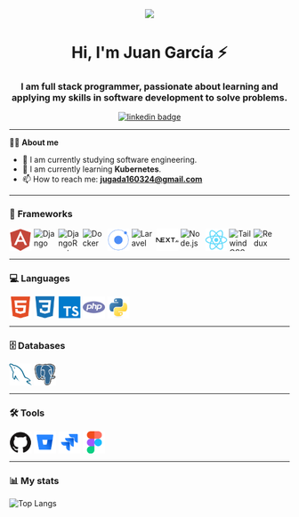 <div id="presentacion" align="center">
  <img
    src="https://media.giphy.com/media/qgQUggAC3Pfv687qPC/giphy.gif"
    width="200"
  />
  <h1 align="center">Hi, I'm Juan García ⚡</h1>
  <h3 align="center">
    I am full stack programmer, passionate about learning and applying my skills in software development to solve problems.
  </h3>
</div>

<div id="redes" align="center">
  <a
    href="https://www.linkedin.com/in/juan-esteban-garc%C3%ADa-daza-611485209/"
    target="_blank"
  >
    <img
      src="https://img.shields.io/badge/linkedin-%230077B5.svg?style=for-the-badge&logo=linkedin&logoColor=white"
      alt="linkedin badge"
    />
  </a>
</div>

---

👨‍💻 **About me**

- 🔭 I am currently studying software engineering.
- 🌱 I am currently learning **Kubernetes**.
- 📫 How to reach me: **jugada160324@gmail.com**

---

### 🔨 **Frameworks**
<div style="display: flex; align-items: center; flex-wrap: wrap;">
  <img
    src="https://github.com/devicons/devicon/blob/master/icons/angularjs/angularjs-plain.svg"
    title="Angular"
    alt="Angular"
    width="40"
    height="40"
  />&nbsp;
  <img
    src="https://cdn.jsdelivr.net/gh/devicons/devicon@latest/icons/django/django-plain-wordmark.svg"
    title="Django"
    alt="Django"
    width="40"
    height="40"
  />&nbsp;
  <img
    src="https://cdn.jsdelivr.net/gh/devicons/devicon@latest/icons/djangorest/djangorest-original.svg"
    title="DjangoRest"
    alt="DjangoRest"
    width="40"
    height="40"
  />&nbsp;
  <img
    src="https://cdn.jsdelivr.net/gh/devicons/devicon@latest/icons/docker/docker-original.svg"
    title="Docker"
    alt="Docker"
    width="40"
    height="40"
  />&nbsp;
  <img
    src="https://github.com/devicons/devicon/blob/master/icons/ionic/ionic-original.svg"
    title="Ionic"
    alt="Ionic"
    width="40"
    height="40"
  />&nbsp;
  <img
    src="https://cdn.jsdelivr.net/gh/devicons/devicon@latest/icons/laravel/laravel-original.svg"
    title="Laravel"
    alt="Laravel"
    width="40"
    height="40"
  />&nbsp;
  <img
    src="https://github.com/devicons/devicon/blob/master/icons/nextjs/nextjs-original-wordmark.svg"
    title="Next.js"
    alt="Next.js"
    width="40"
    height="40"
  />&nbsp;
  <img
    src="https://cdn.jsdelivr.net/gh/devicons/devicon@latest/icons/nodejs/nodejs-original-wordmark.svg"
    title="Node.js"
    alt="Node.js"
    width="40"
    height="40"
  />&nbsp;
  <img
    src="https://github.com/devicons/devicon/blob/master/icons/react/react-original.svg"
    title="React"
    alt="React"
    width="40"
    height="40"
  />&nbsp;
  <img
    src="https://cdn.jsdelivr.net/gh/devicons/devicon@latest/icons/tailwindcss/tailwindcss-original.svg"
    title="Tailwind CSS"
    alt="Tailwind CSS"
    width="40"
    height="40"
  />&nbsp;
  <img
    src="https://cdn.jsdelivr.net/gh/devicons/devicon/icons/redux/redux-original.svg"
    title="Redux"
    alt="Redux"
    width="40"
    height="40"
  />
</div>

---

### 💻 **Languages**
<div style="display: flex; align-items: center;">
  <img
    src="https://github.com/devicons/devicon/blob/master/icons/html5/html5-plain.svg"
    title="HTML5"
    alt="HTML5"
    width="40"
    height="40"
  />&nbsp;
  <img
    src="https://github.com/devicons/devicon/blob/master/icons/css3/css3-plain.svg"
    title="CSS3"
    alt="CSS3"
    width="40"
    height="40"
  />&nbsp;
  <img
    src="https://github.com/devicons/devicon/blob/master/icons/typescript/typescript-plain.svg"
    title="TypeScript"
    alt="TypeScript"
    width="40"
    height="40"
  />&nbsp;
  <img
    src="https://github.com/devicons/devicon/blob/master/icons/php/php-plain.svg"
    title="PHP"
    alt="PHP"
    width="40"
    height="40"
  />&nbsp;
  <img
    src="https://github.com/devicons/devicon/blob/master/icons/python/python-original.svg"
    title="Python"
    alt="Python"
    width="40"
    height="40"
  />
</div>

---

### 🗄️ **Databases**
<div style="display: flex; align-items: center;">
  <img
    src="https://github.com/devicons/devicon/blob/master/icons/mysql/mysql-original.svg"
    title="MySQL"
    alt="MySQL"
    width="40"
    height="40"
  />&nbsp;
  <img
    src="https://github.com/devicons/devicon/blob/master/icons/postgresql/postgresql-original.svg"
    title="PostgreSQL"
    alt="PostgreSQL"
    width="40"
    height="40"
  />
</div>

---

### 🛠️ **Tools**
<div style="display: flex; align-items: center;">
  <img
    src="https://github.com/devicons/devicon/blob/master/icons/github/github-original.svg"
    title="GitHub"
    alt="GitHub"
    width="40"
    height="40"
  />&nbsp;
  <img
    src="https://github.com/devicons/devicon/blob/master/icons/bitbucket/bitbucket-original.svg"
    title="Bitbucket"
    alt="Bitbucket"
    width="40"
    height="40"
  />&nbsp;
  <img
    src="https://github.com/devicons/devicon/blob/master/icons/jira/jira-original.svg"
    title="Jira"
    alt="Jira"
    width="40"
    height="40"
  />&nbsp;
  <img
    src="https://github.com/devicons/devicon/blob/master/icons/figma/figma-original.svg"
    title="Figma"
    alt="Figma"
    width="40"
    height="40"
  />
</div>

---

### 📊 **My stats**

![Top Langs](https://github-readme-stats.vercel.app/api/top-langs/?username=ChilyGarcia&langs_count=8)
